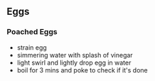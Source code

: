 ## Eggs

### Poached Eggs

- strain egg
- simmering water with splash of vinegar
- light swirl and lightly drop egg in water
- boil for 3 mins and poke to check if it's done
